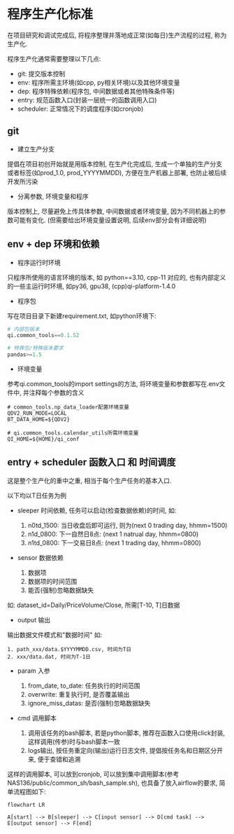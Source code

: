 # 程序生产化标准

在项目研究和调试完成后, 将程序整理并落地成正常(如每日)生产流程的过程, 称为生产化.

程序生产化通常需要整理以下几点:
 - git: 提交版本控制
 - env: 程序所需主环境(如cpp, py相关环境)以及其他环境变量
 - dep: 程序特殊依赖(程序包, 中间数据或者其他特殊条件等)
 - entry: 规范函数入口(封装一层统一的函数调用入口)
 - scheduler: 正常情况下的调度程序(如cronjob)


## git

 - 建立生产分支

提倡在项目初创开始就是用版本控制, 在生产化完成后, 生成一个单独的生产分支或者标签(如prod_1.0, prod_YYYYMMDD), 方便在生产机器上部署, 也防止被后续开发所污染

 - 分离参数, 环境变量和程序

版本控制上, 尽量避免上传具体参数, 中间数据或者环境变量, 因为不同机器上的参数可能有变化. (但需要给出环境变量设置说明, 后续env部分会有详细说明)


## env + dep 环境和依赖

- 程序运行时环境

只程序所使用的语言环境的版本, 如 python==3.10, cpp-11
对应的, 也有内部定义的一些主运行时环境, 如py36, gpu38, (cpp)qi-platform-1.4.0

- 程序包

写在项目目录下新建requirement.txt, 如python环境下: 
```python
# 内部包版本
qi.common_tools==0.1.52

# 特殊包/特殊版本要求
pandas>=1.5
```

- 环境变量

参考qi.common_tools的import settings的方法, 将环境变量和参数都写在.env文件中, 并注释每个参数的含义
```env
# common_tools.np_data_loader配置环境变量
QDV2_RUN_MODE=LOCAL
BT_DATA_HOME=${QDV2}

# qi.common_tools.calendar_utils所需环境变量
QI_HOME=${HOME}/qi_conf
```

## entry + scheduler 函数入口 和 时间调度

这是整个生产化的重中之重, 相当于每个生产任务的基本入口.

以下均以T日任务为例

 - sleeper 时间依赖, 任务可以启动(检查数据依赖)的时间, 如:

    1. n0td_1500: 当日收盘后即可运行, 则为(next 0 trading day, hhmm=1500)
    2. n1d_0800:  下一自然日8点: (next 1 natrual day, hhmm=0800)
    3. n1td_0800: 下一交易日8点: (next 1 trading day, hhmm=0800)


 - sensor 数据依赖
    1. 数据项
    2. 数据项的时间范围
    3. 能否(强制)忽略数据缺失

如: dataset_id=Daily/PriceVolume/Close, 所需[T-10, T]日数据

 - output 输出

输出数据文件模式和"数据时间"
如: 

    1. path_xxx/data.$YYYYMMDD.csv, 时间为T日
    2. xxx/data.dat, 时间为T-1日

 - param 入参

    1. from_date, to_date: 任务执行的时间范围
    2. overwrite: 重复执行时, 是否覆盖输出
    3. ignore_miss_datas: 是否(强制)忽略数据缺失


 - cmd 调用脚本

    1. 调用该任务的bash脚本, 若是python脚本, 推荐在函数入口使用click封装, 这样调用(传参)时与bash脚本一致
    2. logs输出, 按任务重定向(输出)运行日志文件, 提倡按任务名和日期区分开来, 便于查错和追溯


这样的调用脚本, 可以放到cronjob, 可以放到集中调用脚本(参考NAS136/public/common_sh/bash_sample.sh), 也具备了放入airflow的要求, 简单流程图如下:

```mermaid
flowchart LR

A[start] --> B[sleeper] --> C[input sensor] --> D[cmd task] --> E[output sensor] --> F[end]

```